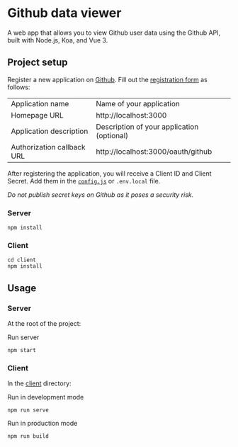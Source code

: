 # Github data viewer

A web app that allows you to view Github user data using the Github API, built with Node.js, Koa, and Vue 3.

## Project setup

Register a new application on [Github](https://github.com/settings/developers).
Fill out the [registration form](https://github.com/settings/applications/new) as follows:

|  |  |
| --- | --- |
| Application name | Name of your application |
| Homepage URL | http://localhost:3000 |
| Application description | Description of your application (optional) |
| Authorization callback URL | http://localhost:3000/oauth/github |

After registering the application, you will receive a Client ID and Client Secret. Add them in the [`config.js`](./config.js) or `.env.local` file.

*Do not publish secret keys on Github as it poses a security risk.*

### Server

```
npm install
```

### Client

```
cd client
npm install
```

## Usage

### Server

At the root of the project:

Run server

```
npm start
```

### Client

In the [client](./client) directory:

Run in development mode

```
npm run serve
```

Run in production mode

```
npm run build
```

